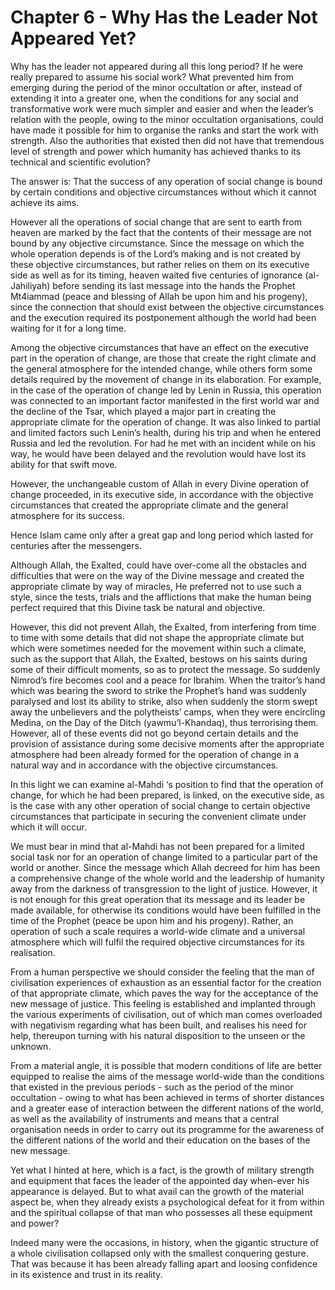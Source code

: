 Chapter 6 - Why Has the Leader Not Appeared Yet?
================================================

Why has the leader not appeared during all this long period? If he were
really prepared to assume his social work? What prevented him from
emerging during the period of the minor occultation or after, instead of
extending it into a greater one, when the conditions for any social and
transformative work were much simpler and easier and when the leader’s
relation with the people, owing to the minor occultation organisations,
could have made it possible for him to organise the ranks and start the
work with strength. Also the authorities that existed then did not have
that tremendous level of strength and power which humanity has achieved
thanks to its technical and scientific evolution?

The answer is: That the success of any operation of social change is
bound by certain conditions and objective circumstances without which it
cannot achieve its aims.

However all the operations of social change that are sent to earth from
heaven are marked by the fact that the contents of their message are not
bound by any objective circumstance. Since the message on which the
whole operation depends is of the Lord’s making and is not created by
these objective circumstances, but rather relies on them on its
executive side as well as for its timing, heaven waited five centuries
of ignorance (al-Jahiliyah) before sending its last message into the
hands the Prophet Mt4iammad (peace and blessing of Allah be upon him and
his progeny), since the connection that should exist between the
objective circumstances and the execution required its postponement
although the world had been waiting for it for a long time.

Among the objective circumstances that have an effect on the executive
part in the operation of change, are those that create the right climate
and the general atmosphere for the intended change, while others form
some details required by the movement of change in its elaboration. For
example, in the case of the operation of change led by Lenin in Russia,
this operation was connected to an important factor manifested in the
first world war and the decline of the Tsar, which played a major part
in creating the appropriate climate for the operation of change. It was
also linked to partial and limited factors such Lenin’s health, during
his trip and when he entered Russia and led the revolution. For had he
met with an incident while on his way, he would have been delayed and
the revolution would have lost its ability for that swift move.

However, the unchangeable custom of Allah in every Divine operation of
change proceeded, in its executive side, in accordance with the
objective circumstances that created the appropriate climate and the
general atmosphere for its success.

Hence Islam came only after a great gap and long period which lasted
for centuries after the messengers.

Although Allah, the Exalted, could have over-come all the obstacles and
difficulties that were on the way of the Divine message and created the
appropriate climate by way of miracles, He preferred not to use such a
style, since the tests, trials and the afflictions that make the human
being perfect required that this Divine task be natural and objective.

However, this did not prevent Allah, the Exalted, from interfering from
time to time with some details that did not shape the appropriate
climate but which were sometimes needed for the movement within such a
climate, such as the support that Allah, the Exalted, bestows on his
saints during some of their difficult moments, so as to protect the
message. So suddenly Nimrod’s fire becomes cool and a peace for Ibrahim.
When the traitor’s hand which was bearing the sword to strike the
Prophet’s hand was suddenly paralysed and lost its ability to strike,
also when suddenly the storm swept away the unbelievers and the
polytheists’ camps, when they were encircling Medina, on the Day of the
Ditch (yawmu’l-Khandaq), thus terrorising them. However, all of these
events did not go beyond certain details and the provision of assistance
during some decisive moments after the appropriate atmosphere had been
already formed for the operation of change in a natural way and in
accordance with the objective circumstances.

In this light we can examine al-Mahdi ‘s position to find that the
operation of change, for which he had been prepared, is linked, on the
executive side, as is the case with any other operation of social change
to certain objective circumstances that participate in securing the
convenient climate under which it will occur.

We must bear in mind that al-Mahdi has not been prepared for a limited
social task nor for an operation of change limited to a particular part
of the world or another. Since the message which Allah decreed for him
has been a comprehensive change of the whole world and the leadership of
humanity away from the darkness of transgression to the light of
justice. However, it is not enough for this great operation that its
message and its leader be made available, for otherwise its conditions
would have been fulfilled in the time of the Prophet (peace be upon him
and his progeny). Rather, an operation of such a scale requires a
world-wide climate and a universal atmosphere which will fulfil the
required objective circumstances for its realisation.

From a human perspective we should consider the feeling that the man of
civilisation experiences of exhaustion as an essential factor for the
creation of that appropriate climate, which paves the way for the
acceptance of the new message of justice. This feeling is established
and implanted through the various experiments of civilisation, out of
which man comes overloaded with negativism regarding what has been
built, and realises his need for help, thereupon turning with his
natural disposition to the unseen or the unknown.

From a material angle, it is possible that modern conditions of life
are better equipped to realise the aims of the message world-wide than
the conditions that existed in the previous periods - such as the period
of the minor occultation - owing to what has been achieved in terms of
shorter distances and a greater ease of interaction between the
different nations of the world, as well as the availability of
instruments and means that a central organisation needs in order to
carry out its programme for the awareness of the different nations of
the world and their education on the bases of the new message.

Yet what I hinted at here, which is a fact, is the growth of military
strength and equipment that faces the leader of the appointed day
when-ever his appearance is delayed. But to what avail can the growth of
the material aspect be, when they already exists a psychological defeat
for it from within and the spiritual collapse of that man who possesses
all these equipment and power?

Indeed many were the occasions, in history, when the gigantic structure
of a whole civilisation collapsed only with the smallest conquering
gesture. That was because it has been already falling apart and loosing
confidence in its existence and trust in its reality.


